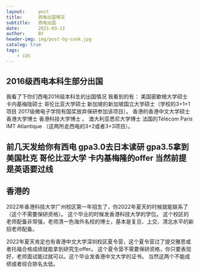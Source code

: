 ```yaml
---
layout:     post
title:      西电出国情况
subtitle:   西电出国
date:       2021-03-13
author:     BY
header-img: img/post-bg-cook.jpg
catalog: true
tags:
    - iOS
---
```


## 2016级西电本科生部分出国
我看了下你们西电2016级本科生的出国情况 我看到的有： 
美国密歇根大学硕士 卡内基梅陇硕士 哥伦比亚大学硕士  新加坡的新加坡国立大学硕士（学校的3+1+1项目 2017级微电子学院有国奖放弃保研参加该项目）。
香港的香港中文大学硕士 香港大学博士 香港科技大学博士 。 
澳大利亚悉尼大学博士  法国的Télécom Paris  IMT Atlantique （这两所走西电的3+2或者3+3项目）。

## 前几天发给你有西电 gpa3.0去日本读研 gpa3.5拿到美国杜克 哥伦比亚大学 卡内基梅隆的offer  当然前提是英语要过线 


## 香港的
2022年香港科技大学广州校区第一年招生了，你2022年夏天的时候就能联系了（这个不需要保研资格）。
这个毕业的时候发香港科技大学的学位。
这个校区的老师配备非常强，老师清一色海外名校的博士，基本是复旦、上交、清北水平的新招老师配备。

2022年夏天肯定也有香港中文大学深圳校区夏令营，这个夏令营过了提交雅思或者托福合格成绩就能拿到研究生offer。
这个夏令营不需要保研资格，你只要表现好，老师面试能过就可以。这个毕业发香港中文大学的证书。
当然这两个不能成绩或者综合排名太低。

 


